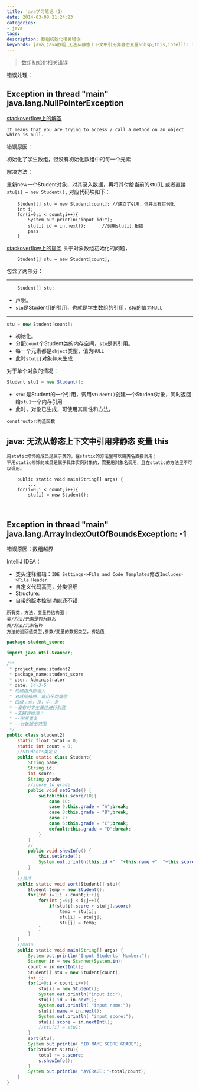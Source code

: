 ```yaml
---
title: java学习笔记（1）
date: 2014-03-08 21:24:23
categories: 
- java
tags: 
description: 数组初始化相关错误
keywords: java,java数组,无法从静态上下文中引用非静态变量&nbsp;this,intelliJ IDEA,简单的学生成绩管理程序
---
```

> 数组初始化相关错误

<!--more-->

错误处理：





## Exception in thread "main" java.lang.NullPointerException
	
[stackoverflow上的解答](http://stackoverflow.com/questions/5958012/exception-in-thread-main-java-lang-nullpointerexception)

`It means that you are trying to access / call a method on an object which is null.`



错误原因：

初始化了学生数组，但没有初始化数组中的每一个元素

解决方法：

重新new一个Student对象，对其录入数据，再将其付给当前的stu[i],
或者直接`stu[i] = new Student();`
对应代码块如下：
```
	Student[] stu = new Student[count];	//建立了引用，但并没有实例化
	int i;
	for(i=0;i < count;i++){
		System.out.println("input id:");
		stu[i].id = in.next();		//调用stu[i],报错
		pass
	}
```


[stackoverflow上的提问](http://stackoverflow.com/questions/22278892/whats-the-differences-between-initializing-an-array-of-objects-and-initializing)
 	关于对象数组初始化的问题，


    
```
	Student[] stu = new Student[count];
```
包含了两部分：

---- 
 
```java
	Student[] stu;	
```
- 声明。
- `stu`是Student[]的引用，也就是学生数组的引用，stu的值为`NULL`


---- 
```java
stu = new Student[count];
```
- 初始化。
- 分配`count`个Student类的内存空间，`stu`是其引用。
- 每一个元素都是`object`类型，值为`NULL`
- 此时`stu[i]`对象并未生成

对于单个对象的情况：
```java
Student stu1 = new Student();
```
- `stu1`是Student的一个引用，调用`Student()`创建一个Student对象，同时返回给`stu1`一个内存引用
- 此时，对象已生成，可使用其属性和方法。

`constructor`:`构造函数`
<br/>

## java: 无法从静态上下文中引用非静态 变量 this
	用static修饰的成员是属于类的，在static的方法里可以用类名直接调用；
	不用static修饰的成员是属于具体实例对象的，需要用对象名调用，且在static的方法里不可以调用。

```      
	public static void main(String[] args) {
        ...
	for(i=0;i < count;i++){
    	stu[i] = new Student();
```
<br/>

## Exception in thread "main" java.lang.ArrayIndexOutOfBoundsException: -1

错误原因：数组越界



IntelliJ IDEA：

* 类头注释编辑：`IDE Settings->File and Code Templates`修改`Includes->File Header`
* 自定义代码高亮，分类很细
* 	Structure:
* 自带的版本控制功能还不错
```
所有类，方法，变量的结构图：
类/方法/元素是否为静态
类/方法/元素名称
方法的返回值类型,参数/变量的数据类型，初始值
```
```java
package student_score;

import java.util.Scanner;

/**
 * project_name:student2
 * package_name:student_score
 * user: Administrator
 * date: 14-3-5
 * 成绩由外部输入
 * 对成绩排序，输出平均成绩
 * 四级：优，良，中，差
 * -没有对学生属性进行封装
 * -无错误检测：
 * --学号重复
 * --分数超出范围
 */
public class student2{
    static float total = 0;
    static int count = 0;
    //Students类定义
    public static class Student{
        String name;
        String id;
        int score;
        String grade;
        //score_to_grade
        public void setGrade() {
            switch(this.score/10){
                case 10:
                case 9:this.grade = "A";break;
                case 8:this.grade = "B";break;
                case 7:
                case 6:this.grade = "C";break;
                default:this.grade = "D";break;
            }
        }
        //
        public void showInfo() {
            this.setGrade();
            System.out.println(this.id +"  "+this.name +"  "+this.score+"  "+this.grade);
        }
    }
    //排序
    public static void sort(Student[] stu){
        Student temp = new Student();
        for(int i=1;i < count;i++){
            for(int j=0;j < i;j++){
                if(stu[i].score > stu[j].score)
                    temp = stu[i];
                    stu[i] = stu[j];
                    stu[j] = temp;
            }
        }
    }
    //main
    public static void main(String[] args) {
        System.out.println("Input Students' Number:");
        Scanner in = new Scanner(System.in);
        count = in.nextInt();
        Student[] stu = new Student[count];
        int i;
        for(i=0;i < count;i++){
            stu[i] = new Student();
            System.out.println("input id:");
            stu[i].id = in.next();
            System.out.println( "input name:");
            stu[i].name = in.next();
            System.out.println( "input score:");
            stu[i].score = in.nextInt();
            //stu[i] = stu1;
        }
        sort(stu);
        System.out.println( "ID NAME SCORE GRADE");
        for(Student s:stu){
            total += s.score;
            s.showInfo();
        }
        System.out.println( "AVERAGE："+total/count);
    }
}
```
